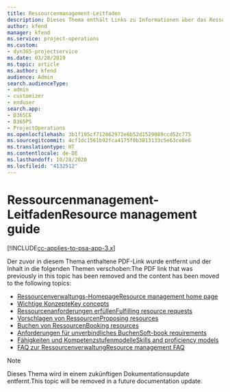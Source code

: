 ```yaml
---
title: Ressourcenmanagement-Leitfaden
description: Dieses Thema enthält Links zu Informationen über das Ressourcenmanagement in Project Service Automation.
author: kfend
manager: kfend
ms.service: project-operations
ms.custom:
- dyn365-projectservice
ms.date: 03/28/2019
ms.topic: article
ms.author: kfend
audience: Admin
search.audienceType:
- admin
- customizer
- enduser
search.app:
- D365CE
- D365PS
- ProjectOperations
ms.openlocfilehash: 3b1f195cf712862972e6b52d1529089ccd52c775
ms.sourcegitcommit: 4cf1dc1561b92fca4175f0b3813133c5e63ce8e6
ms.translationtype: HT
ms.contentlocale: de-DE
ms.lasthandoff: 10/28/2020
ms.locfileid: "4132512"
---
```

# <a name="resource-management-guide"></a><span data-ttu-id="7af69-103">Ressourcenmanagement-Leitfaden</span><span class="sxs-lookup"><span data-stu-id="7af69-103">Resource management guide</span></span>

[!INCLUDE[cc-applies-to-psa-app-3.x](../../includes/cc-applies-to-psa-app-3x.md)]

<span data-ttu-id="7af69-104">Der zuvor in diesem Thema enthaltene PDF-Link wurde entfernt und der Inhalt in die folgenden Themen verschoben:</span><span class="sxs-lookup"><span data-stu-id="7af69-104">The PDF link that was previously in this topic has been removed and the content has been moved to the following topics:</span></span>

- [<span data-ttu-id="7af69-105">Ressourcenverwaltungs-Homepage</span><span class="sxs-lookup"><span data-stu-id="7af69-105">Resource management home page</span></span>](../resource-management-home-page.md)
- [<span data-ttu-id="7af69-106">Wichtige Konzepte</span><span class="sxs-lookup"><span data-stu-id="7af69-106">Key concepts</span></span>](../reports-key-concepts.md)
- [<span data-ttu-id="7af69-107">Ressourcenanforderungen erfüllen</span><span class="sxs-lookup"><span data-stu-id="7af69-107">Fulfilling resource requests</span></span>](../resource-management-fulfill-requests.md)
- [<span data-ttu-id="7af69-108">Vorschlagen von Ressourcen</span><span class="sxs-lookup"><span data-stu-id="7af69-108">Proposing resources</span></span>](../resource-management-propose-resources.md)
- [<span data-ttu-id="7af69-109">Buchen von Ressourcen</span><span class="sxs-lookup"><span data-stu-id="7af69-109">Booking resources</span></span>](../resource-management-book-resources-scheduleboard.md)
- [<span data-ttu-id="7af69-110">Anforderungen für unverbindliches Buchen</span><span class="sxs-lookup"><span data-stu-id="7af69-110">Soft-book requirements</span></span>](../resource-management-softbook-requirements.md)
- [<span data-ttu-id="7af69-111">Fähigkeiten und Kompetenzstufenmodelle</span><span class="sxs-lookup"><span data-stu-id="7af69-111">Skills and proficiency models</span></span>](../resource-management-skills-proficiency.md)
- [<span data-ttu-id="7af69-112">FAQ zur Ressourcenverwaltung</span><span class="sxs-lookup"><span data-stu-id="7af69-112">Resource management FAQ</span></span>](../resource-management-faq.md)

> [!NOTE]
> <span data-ttu-id="7af69-113">Dieses Thema wird in einem zukünftigen Dokumentationsupdate entfernt.</span><span class="sxs-lookup"><span data-stu-id="7af69-113">This topic will be removed in a future documentation update.</span></span> 
